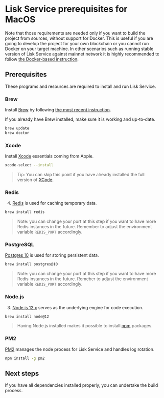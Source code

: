 # Lisk Service prerequisites for MacOS

Note that those requirements are needed only if you want to build the project from sources, without support for Docker. This is useful if you are going to develop the project for your own blockchain or you cannot run Docker on your target machine. In other scenarios such as running stable version of Lisk Service against mainnet network it is highly recommended to follow [the Docker-based instruction](./prerequisites_docker_macos.md).

## Prerequisites

These programs and resources are required to install and run Lisk Service.

### Brew

Install [Brew](https://brew.sh/) by following [the most recent instruction](https://brew.sh/).

If you already have Brew installed, make sure it is working and up-to-date.

```bash
brew update
brew doctor
```

### Xcode

Install [Xcode](https://developer.apple.com/xcode/) essentials coming from Apple.

```bash
xcode-select --install
```

> Tip: You can skip this point if you have already installed the full version of [XCode](https://developer.apple.com/xcode/).

### Redis

4. [Redis](http://redis.io) is used for caching temporary data.

```bash
brew install redis
```

> Note: you can change your port at this step if you want to have more Redis instances in the future. Remember to adjust the environment variable `REDIS_PORT` accordingly.

### PostgreSQL

[Postgres 10](https://www.postgresql.org/) is used for storing persistent data.

```bash
brew install postgres@10
```

> Note: you can change your port at this step if you want to have more Redis instances in the future. Remeber to adjust the environment variable `REDIS_PORT` accordingly.

### Node.js

3. [Node.js 12.x](<https://nodejs.org/>) serves as the underlying engine for code execution.

```bash
brew install node@12
```

> Having Node.js installed makes it possible to install [npm](https://www.npmjs.com/) packages.

### PM2

[PM2](https://github.com/Unitech/pm2) manages the node process for Lisk Service and handles log rotation.

```bash
npm install -g pm2
```

## Next steps

If you have all dependencies installed properly, you can undertake the build process.
